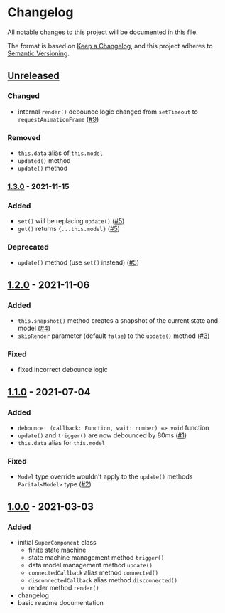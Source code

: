 # Changelog

All notable changes to this project will be documented in this file.

The format is based on [Keep a Changelog](https://keepachangelog.com/en/1.0.0/),
and this project adheres to [Semantic Versioning](https://semver.org/spec/v2.0.0.html).

## [Unreleased]

### Changed

- internal `render()` debounce logic changed from `setTimeout` to `requestAnimationFrame` ([#9](https://github.com/codewithkyle/supercomponent/issues/9))

### Removed

- `this.data` alias of `this.model`
- `updated()` method
- `update()` method

### [1.3.0] - 2021-11-15

### Added

- `set()` will be replacing `update()` ([#5](https://github.com/codewithkyle/supercomponent/issues/5))
- `get()` returns `{...this.model}` ([#5](https://github.com/codewithkyle/supercomponent/issues/5))

### Deprecated

- `update()` method (use `set()` instead) ([#5](https://github.com/codewithkyle/supercomponent/issues/5))

## [1.2.0] - 2021-11-06

### Added

- `this.snapshot()` method creates a snapshot of the current state and model ([#4](https://github.com/codewithkyle/supercomponent/issues/4))
- `skipRender` parameter (default `false`) to the `update()` method ([#3](https://github.com/codewithkyle/supercomponent/issues/3))

### Fixed

- fixed incorrect debounce logic

## [1.1.0] - 2021-07-04

### Added

- `debounce: (callback: Function, wait: number) => void` function
- `update()` and `trigger()` are now debounced by 80ms ([#1](https://github.com/codewithkyle/supercomponent/issues/1))
- `this.data` alias for `this.model`

### Fixed

- `Model` type override wouldn't apply to the `update()` methods `Parital<Model>` type ([#2](https://github.com/codewithkyle/supercomponent/issues/2))

## [1.0.0] - 2021-03-03

### Added

- initial `SuperComponent` class
    - finite state machine
    - state machine management method `trigger()`
    - data model management method `update()`
    - `connectedCallback` alias method `connected()`
    - `disconnectedCallback` alias method `disconnected()`
    - render method `render()`
- changelog
- basic readme documentation

[Unreleased]: https://github.com/codewithkyle/supercomponent/compare/v1.3.0...HEAD
[1.3.0]: https://github.com/codewithkyle/supercomponent/compare/v1.2.0...v1.3.0
[1.2.0]: https://github.com/codewithkyle/supercomponent/compare/v1.1.0...v1.2.0
[1.1.0]: https://github.com/codewithkyle/supercomponent/compare/v1.0.0...v1.1.0
[1.0.0]: https://github.com/codewithkyle/supercomponent/releases/tag/v1.0.0
